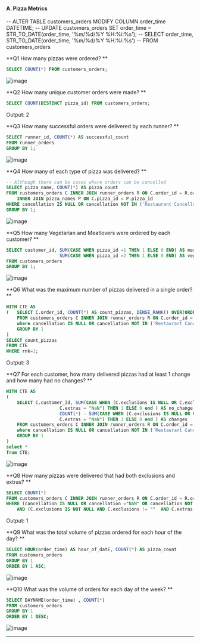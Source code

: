 #### A. Pizza Metrics
-- ALTER TABLE customers_orders MODIFY COLUMN order_time DATETIME;
-- UPDATE customers_orders SET order_time = STR_TO_DATE(order_time, '%m/%d/%Y %H:%i:%s');
-- SELECT order_time, STR_TO_DATE(order_time, '%m/%d/%Y %H:%i:%s')
-- FROM customers_orders

**Q1 How many pizzas were ordered? **

````sql
SELECT COUNT(*) FROM customers_orders;
````

![image](https://github.com/ishankcode/8-Weeks-SQL-Challenges/assets/66678343/02bc05a4-e3ae-41b6-8fb9-77a5939ba9af)


**Q2 How many unique customer orders were made? **

````sql
SELECT COUNT(DISTINCT pizza_id) FROM customers_orders;
````

Output: 2

**Q3 How many successful orders were delivered by each runner? **

````sql
SELECT runner_id, COUNT(*) AS successful_count
FROM runner_orders
GROUP BY 1;
````

![image](https://github.com/ishankcode/8-Weeks-SQL-Challenges/assets/66678343/e857923d-9117-4b4d-88a5-ce50887e9165)


**Q4 How many of each type of pizza was delivered? **

````sql
-- Although there can be cases where orders can be cancelled
SELECT pizza_name, COUNT(*) AS pizza_count
FROM customers_orders C INNER JOIN runner_orders R ON C.order_id = R.order_id
	INNER JOIN pizza_names P ON C.pizza_id = P.pizza_id
WHERE cancellation IS NULL OR cancellation NOT IN ('Restaurant Cancellation', 'Customer Cancellation')
GROUP BY 1;
````

![image](https://github.com/ishankcode/8-Weeks-SQL-Challenges/assets/66678343/9ccce12c-4d4c-4e42-afd9-75f67843fa94)


**Q5 How many Vegetarian and Meatlovers were ordered by each customer? **

````sql
SELECT customer_id, SUM(CASE WHEN pizza_id =1 THEN 1 ELSE 0 END) AS meat_lovers,
					SUM(CASE WHEN pizza_id =2 THEN 1 ELSE 0 END) AS veggie_lovers
FROM customers_orders
GROUP BY 1;
````

![image](https://github.com/ishankcode/8-Weeks-SQL-Challenges/assets/66678343/e208d433-129c-4800-a4d0-91529e66fb8b)


**Q6 What was the maximum number of pizzas delivered in a single order? **

````sql
WITH CTE AS 
(	SELECT C.order_id, COUNT(*) AS count_pizzas, DENSE_RANK() OVER(ORDER BY COUNT(*) DESC) AS rnk
	FROM customers_orders C INNER JOIN runner_orders R ON C.order_id = R.order_id
	where cancellation IS NULL OR cancellation NOT IN ('Restaurant Cancellation', 'Customer Cancellation')
	GROUP BY 1
)
SELECT count_pizzas
FROM CTE
WHERE rnk=1;
````
Output: 3

**Q7 For each customer, how many delivered pizzas had at least 1 change and how many had no changes? **

````sql
WITH CTE AS 
(
	SELECT C.customer_id, SUM(CASE WHEN (C.exclusions IS NULL OR C.exclusions = "") AND  (C.extras IS NULL OR C.extras = "" OR 
					C.extras = "NaN") THEN 1 ELSE 0 end ) AS no_change, 
                    COUNT(*) - SUM(CASE WHEN (C.exclusions IS NULL OR C.exclusions = "") AND  (C.extras IS NULL OR C.extras = "" OR 
					C.extras = "NaN") THEN 1 ELSE 0 end ) AS changes
	FROM customers_orders C INNER JOIN runner_orders R ON C.order_id = R.order_id
	where cancellation IS NULL OR cancellation NOT IN ('Restaurant Cancellation', 'Customer Cancellation')
	GROUP BY 1
)
select *
from CTE;
````
![image](https://github.com/ishankcode/8-Weeks-SQL-Challenges/assets/66678343/478c5325-dfe4-4c45-9555-d20857d118db)



**Q8 How many pizzas were delivered that had both exclusions and extras? **

````sql
SELECT COUNT(*)
FROM customers_orders C INNER JOIN runner_orders R ON C.order_id = R.order_id
WHERE (cancellation IS NULL OR cancellation ="NaN" OR cancellation NOT IN ('Restaurant Cancellation', 'Customer Cancellation'))		
	AND (C.exclusions IS NOT NULL AND C.exclusions != ""  AND C.extras IS NOT NULL AND C.extras != "" AND C.extras != "NaN");
````
Output: 1


**Q9 What was the total volume of pizzas ordered for each hour of the day? **

````sql
SELECT HOUR(order_time) AS hour_of_datE, COUNT(*) AS pizza_count
FROM customers_orders
GROUP BY 1
ORDER BY 1 ASC;
````
![image](https://github.com/ishankcode/8-Weeks-SQL-Challenges/assets/66678343/41c5b1cf-32f7-41b7-93fb-bad92c7cb0e7)

**Q10 What was the volume of orders for each day of the week? **

````sql
SELECT DAYNAME(order_time) , COUNT(*)
FROM customers_orders
GROUP BY 1
ORDER BY 1 DESC;
````

![image](https://github.com/ishankcode/8-Weeks-SQL-Challenges/assets/66678343/be896fc3-2b58-4954-b6a0-cc498303214f)

----
